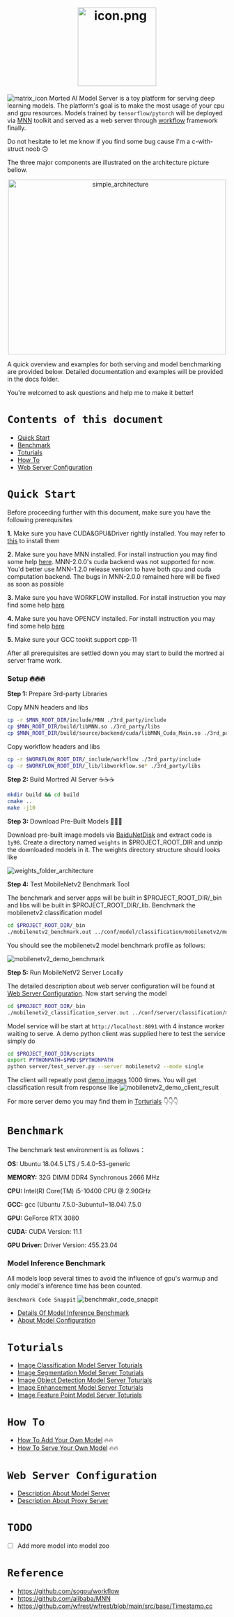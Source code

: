 <h1 align="center">
  <img src="./resources/images/icon.png" alt='icon.png' height="180px" width="180px"/>
</h1>

![matrix_icon](./resources/images/matrix_icon_raw.gif)
Morted AI Model Server is a toy platform for serving deep learning models. The platform's goal is to make the most usage of your cpu and gpu resources. Models trained by `tensorflow/pytorch` will be deployed via [MNN](https://github.com/alibaba/MNN) toolkit and served as a web server through [workflow](https://github.com/sogou/workflow) framework finally.

Do not hesitate to let me know if you find some bug cause I'm a c-with-struct noob :upside_down_face:

The three major components are illustrated on the architecture picture bellow.

<p align="center">
  <img src='./resources/images/simple_architecture.png' alt='simple_architecture' height="400px" width="500px">
</p>

A quick overview and examples for both serving and model benchmarking are provided below. Detailed documentation and examples will be provided in the docs folder.

You're welcomed to ask questions and help me to make it better!

# `Contents of this document`

* [Quick Start](#quick-start)
* [Benchmark](#benchmark)
* [Toturials](#toturials)
* [How To](#how-to)
* [Web Server Configuration](#web-server-configuration)

# `Quick Start`

Before proceeding further with this document, make sure you have the following prerequisites

**1.** Make sure you have CUDA&GPU&Driver rightly installed. You may refer to [this](https://developer.nvidia.com/cuda-toolkit) to install them

**2.** Make sure you have MNN installed. For install instruction you may find some help [here](https://www.yuque.com/mnn/en/build_linux). MNN-2.0.0's cuda backend was not supported for now. You'd better use MNN-1.2.0 release version to have both cpu and cuda computation backend. The bugs in MNN-2.0.0 remained here will be fixed as soon as possible

**3.** Make sure you have WORKFLOW installed. For install instruction you may find some help [here](https://github.com/sogou/workflow)

**4.** Make sure you have OPENCV installed. For install instruction you may find some help [here](https://docs.opencv.org/4.x/d7/d9f/tutorial_linux_install.html)

**5.** Make sure your GCC tookit support cpp-11

After all prerequisites are settled down you may start to build the mortred ai server frame work.

### Setup :fire::fire::fire:

**Step 1:** Prepare 3rd-party Libraries

Copy MNN headers and libs

```bash
cp -r $MNN_ROOT_DIR/include/MNN ./3rd_party/include
cp $MNN_ROOT_DIR/build/libMNN.so ./3rd_party/libs
cp $MNN_ROOT_DIR/build/source/backend/cuda/libMNN_Cuda_Main.so ./3rd_party/libs
```

Copy workflow headers and libs

```bash
cp -r $WORKFLOW_ROOT_DIR/_include/workflow ./3rd_party/include
cp -r $WORKFLOW_ROOT_DIR/_lib/libworkflow.so* ./3rd_party/libs
```

**Step 2:** Build Mortred AI Server :coffee::coffee::coffee:

```bash
mkdir build && cd build
cmake ..
make -j10
```

**Step 3:** Download Pre-Built Models :tea::tea::tea:

Download pre-built image models via [BaiduNetDisk](https://pan.baidu.com/s/1yneu-7X5IMIuv31Gn5ZIzg) and extract code is `1y98`. Create a directory named `weights` in $PROJECT_ROOT_DIR and unzip the downloaded models in it. The weights directory  structure should looks like

<p align="left">
  <img src='./resources/images/weights_folder_structure.png' alt='weights_folder_architecture'>
</p>

**Step 4:** Test MobileNetv2 Benchmark Tool

The benchmark and server apps will be built in \$PROJECT_ROOT_DIR/_bin and libs will be built in \$PROJECT_ROOT_DIR/_lib.
Benchmark the mobilenetv2 classification model

```bash
cd $PROJECT_ROOT_DIR/_bin
./mobilenetv2_benchmark.out ../conf/model/classification/mobilenetv2/mobilenetv2_config.ini
```

You should see the mobilenetv2 model benchmark profile as follows:

<p align="left">
  <img src='./resources/images/mobilenetv2_demo_benchmark.png' alt='mobilenetv2_demo_benchmark'>
</p>

**Step 5:** Run MobileNetV2 Server Locally

The detailed description about web server configuration will be found at [Web Server Configuration](#web-server-configuration). Now start serving the model

```bash
cd $PROJECT_ROOT_DIR/_bin
./mobilenetv2_classification_server.out ../conf/server/classification/mobilenetv2/mobilenetv2_server_config.ini
```

Model service will be start at `http://localhost:8091` with 4 instance worker waiting to serve. A demo python client was supplied here to test the service simply do

```bash
cd $PROJECT_ROOT_DIR/scripts
export PYTHONPATH=$PWD:$PYTHONPATH
python server/test_server.py --server mobilenetv2 --mode single
```

The client will repeatly post [demo images](./demo_data/model_test_input/classification/ILSVRC2012_val_00000003.JPEG) 1000 times. You will get classification result from response like
![mobilenetv2_demo_client_result](./resources/images/demo_mobilenetv2_client.png)

For more server demo you may find them in [Torturials](#toturials) :point_down::point_down::point_down:

# `Benchmark`

The benchmark test environment is as follows：

**OS:** Ubuntu 18.04.5 LTS / 5.4.0-53-generic

**MEMORY:** 32G DIMM DDR4 Synchronous 2666 MHz

**CPU:** Intel(R) Core(TM) i5-10400 CPU @ 2.90GHz

**GCC:** gcc (Ubuntu 7.5.0-3ubuntu1~18.04) 7.5.0

**GPU:** GeForce RTX 3080

**CUDA:** CUDA Version: 11.1

**GPU Driver:** Driver Version: 455.23.04

### Model Inference Benchmark

All models loop several times to avoid the influence of gpu's warmup and only model's inference time has been counted.

`Benchmark Code Snappit`
![benchmakr_code_snappit](./resources/images/benchmark_code_snappit.png)

* [Details Of Model Inference Benchmark](./docs/model_inference_benchmark.md)
* [About Model Configuration](./docs/about_model_configuration.md)

# `Toturials`

* [Image Classification Model Server Toturials](./docs/toturials_of_classification_model_server.md)
* [Image Segmentation Model Server Toturials](./docs/toturials_of_segmentation_model_server.md)
* [Image Object Detection Model Server Toturials](./docs/toturials_of_object_detection_model_server.md)
* [Image Enhancement Model Server Toturials](./docs/toturials_of_enhancement_model_server.md)
* [Image Feature Point Model Server Toturials](./docs/toturials_of_feature_point_model_server.md)

# `How To`

* [How To Add Your Own Model](./docs/how_to_add_new_model.md) :fire::fire:
* [How To Serve Your Own Model](./docs/how_to_add_new_server.md) :fire::fire:

# `Web Server Configuration`

* [Description About Model Server](./docs/about_model_server_configuration.md)
* [Description About Proxy Server](./docs/about_proxy_server_configuration.md)

# `TODO`

* [ ] Add more model into model zoo

# `Reference`

* <https://github.com/sogou/workflow>
* <https://github.com/alibaba/MNN>
* <https://github.com/wfrest/wfrest/blob/main/src/base/Timestamp.cc>
